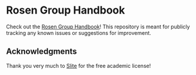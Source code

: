 # Rosen Group Handbook

Check out the [Rosen Group Handbook](https://rosengroup.slite.page/p/a5o5edzOXesjc8/Rosen-Group-Handbook)! This repository is meant for publicly tracking any known issues or suggestions for improvement.

## Acknowledgments

Thank you very much to [Slite](https://refer.slite.com/eqw9lp1mm152) for the free academic license!
